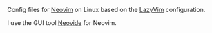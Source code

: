 Config files for [Neovim](https://neovim.io/) on Linux
based on the [LazyVim](https://astronvim.com/) configuration.

I use the GUI tool [Neovide](https://neovide.dev/) for Neovim.

